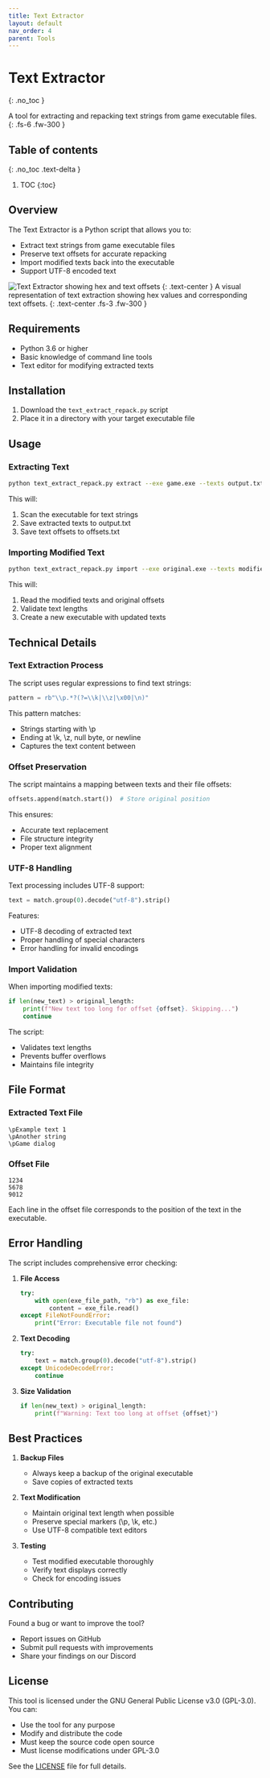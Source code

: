 ```yaml
---
title: Text Extractor
layout: default
nav_order: 4
parent: Tools
---
```


# Text Extractor
{: .no_toc }

A tool for extracting and repacking text strings from game executable files.
{: .fs-6 .fw-300 }

## Table of contents
{: .no_toc .text-delta }

1. TOC
{:toc}

## Overview

The Text Extractor is a Python script that allows you to:
- Extract text strings from game executable files
- Preserve text offsets for accurate repacking
- Import modified texts back into the executable
- Support UTF-8 encoded text

![Text Extractor showing hex and text offsets](/assets/images/text_extract.png)
{: .text-center }
A visual representation of text extraction showing hex values and corresponding text offsets.
{: .text-center .fs-3 .fw-300 }

## Requirements

- Python 3.6 or higher
- Basic knowledge of command line tools
- Text editor for modifying extracted texts

## Installation

1. Download the `text_extract_repack.py` script
2. Place it in a directory with your target executable file

## Usage

### Extracting Text

```bash
python text_extract_repack.py extract --exe game.exe --texts output.txt --offsets offsets.txt
```

This will:
1. Scan the executable for text strings
2. Save extracted texts to output.txt
3. Save text offsets to offsets.txt

### Importing Modified Text

```bash
python text_extract_repack.py import --exe original.exe --texts modified.txt --offsets offsets.txt --output_exe new_game.exe
```

This will:
1. Read the modified texts and original offsets
2. Validate text lengths
3. Create a new executable with updated texts

## Technical Details

### Text Extraction Process

The script uses regular expressions to find text strings:
```python
pattern = rb"\\p.*?(?=\\k|\\z|\x00|\n)"
```

This pattern matches:
- Strings starting with \p
- Ending at \k, \z, null byte, or newline
- Captures the text content between

### Offset Preservation

The script maintains a mapping between texts and their file offsets:
```python
offsets.append(match.start())  # Store original position
```

This ensures:
- Accurate text replacement
- File structure integrity
- Proper text alignment

### UTF-8 Handling

Text processing includes UTF-8 support:
```python
text = match.group(0).decode("utf-8").strip()
```

Features:
- UTF-8 decoding of extracted text
- Proper handling of special characters
- Error handling for invalid encodings

### Import Validation

When importing modified texts:
```python
if len(new_text) > original_length:
    print(f"New text too long for offset {offset}. Skipping...")
    continue
```

The script:
- Validates text lengths
- Prevents buffer overflows
- Maintains file integrity

## File Format

### Extracted Text File
```
\pExample text 1
\pAnother string
\pGame dialog
```

### Offset File
```
1234
5678
9012
```

Each line in the offset file corresponds to the position of the text in the executable.

## Error Handling

The script includes comprehensive error checking:

1. **File Access**
   ```python
   try:
       with open(exe_file_path, "rb") as exe_file:
           content = exe_file.read()
   except FileNotFoundError:
       print("Error: Executable file not found")
   ```

2. **Text Decoding**
   ```python
   try:
       text = match.group(0).decode("utf-8").strip()
   except UnicodeDecodeError:
       continue
   ```

3. **Size Validation**
   ```python
   if len(new_text) > original_length:
       print(f"Warning: Text too long at offset {offset}")
   ```

## Best Practices

1. **Backup Files**
   - Always keep a backup of the original executable
   - Save copies of extracted texts

2. **Text Modification**
   - Maintain original text length when possible
   - Preserve special markers (\p, \k, etc.)
   - Use UTF-8 compatible text editors

3. **Testing**
   - Test modified executable thoroughly
   - Verify text displays correctly
   - Check for encoding issues

## Contributing

Found a bug or want to improve the tool?
- Report issues on GitHub
- Submit pull requests with improvements
- Share your findings on our Discord

## License

This tool is licensed under the GNU General Public License v3.0 (GPL-3.0). You can:
- Use the tool for any purpose
- Modify and distribute the code
- Must keep the source code open source
- Must license modifications under GPL-3.0

See the [LICENSE](https://github.com/DiNaSoR/dokaponsof/blob/main/LICENSE) file for full details. 